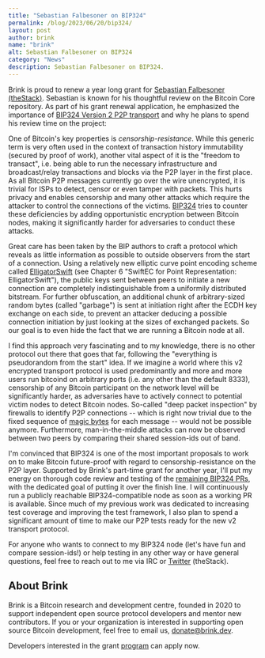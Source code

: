 ```yaml
---
title: "Sebastian Falbesoner on BIP324"
permalink: /blog/2023/06/20/bip324/
layout: post
author: brink
name: "brink"
alt: Sebastian Falbesoner on BIP324
category: "News"
description: Sebastian Falbesoner on BIP324.
---
```


Brink is proud to renew a year long grant for [Sebastian Falbesoner (theStack)][sebastian
github]. Sebastian is known for his thoughtful review on the Bitcoin Core
repository. As part of his grant renewal application, he emphasized the
importance of [BIP324 Version 2 P2P transport][optech bip324] and
why he plans to spend his review time on the project:

One of Bitcoin's key properties is _censorship-resistance_. While this generic
term is very often used in the context of transaction history immutability
(secured by proof of work), another vital aspect of it is the "freedom to transact", i.e.
being able to run the necessary infrastructure and broadcast/relay transactions
and blocks via the P2P layer in the first place. As all Bitcoin P2P messages currently go
over the wire unencrypted, it is trivial for ISPs to detect, censor or even
tamper with packets. This hurts privacy and enables censorship and many other
attacks which require the attacker to control the connections of the victims.
[BIP324][]
tries to counter these deficiencies by adding opportunistic encryption between
Bitcoin nodes,
making it significantly harder for adversaries to conduct these attacks.

Great care has been taken by the BIP authors to craft a protocol which reveals
as little information as possible to outside observers from the start of a
connection. Using a relatively new elliptic curve point encoding scheme called
[ElligatorSwift][] (see Chapter 6
"SwiftEC for Point Representation: ElligatorSwift"), the public keys sent
between peers to initiate a new connection are completely indistinguishable from
a uniformily distributed bitstream. For further obfuscation, an additional chunk
of arbitrary-sized random bytes (called "garbage") is sent at initiation right
after the ECDH key exchange on each side, to prevent an attacker deducing a
possible connection initiation by just looking at the sizes of exchanged
packets. So our goal is to even hide the fact that we are running a Bitcoin
node at all.

I find this approach very fascinating and to my knowledge, there is no other
protocol out there that goes that far, following the "everything is
pseudorandom from the start" idea. If we imagine a world where this v2 encrypted
transport
protocol is used predominantly and more and more users run bitcoind on arbitrary
ports (i.e. any other than the default 8333), censorship of any Bitcoin
participant on the network level will be significantly harder, as adversaries
have to actively connect to potential victim nodes to detect Bitcoin nodes.
So-called "deep packet inspection" by firewalls to identify P2P connections --
which is right now trivial due to the fixed sequence of [magic bytes][] for each
message -- would not be possible anymore. Furthermore, man-in-the-middle attacks can
now be observed between two peers by comparing their shared session-ids
out of band.

I'm convinced that BIP324 is one of the most important proposals to work on to
make Bitcoin future-proof with regard to censorship-resistance on the P2P layer.
Supported by Brink's part-time grant for another year, I'll put my energy on
thorough code review and testing of the [remaining BIP324 PRs][github bip324], with the
dedicated goal of putting it over the finish line. I will continuously run a publicly
reachable BIP324-compatible node as soon as a working PR is available. Since much of my previous work
was dedicated to increasing test coverage and improving the test framework, I also
plan to spend a significant amount of time to make our P2P tests ready for the new
v2 transport protocol.

For anyone who wants to connect to my BIP324 node (let's have fun and compare
session-ids!) or help testing in any other way or have general questions, feel
free to reach out to me via IRC or [Twitter][twitter theStack] (theStack).

## About Brink

Brink is a Bitcoin research and development centre, founded in 2020 to support
independent open source protocol developers and mentor new contributors. If you
or your organization is interested in supporting open source Bitcoin
development, feel free to email us, [donate@brink.dev][donate].

Developers interested in the grant [program][programs] can apply now.

[sebastian github]: https://github.com/theStack
[optech bip324]: https://bitcoinops.org/en/topics/v2-p2p-transport/
[BIP324]: https://github.com/bitcoin/bips/blob/master/bip-0324.mediawiki
[ElligatorSwift]: https://eprint.iacr.org/2022/759.pdf#page=25
[magic bytes]: https://developer.bitcoin.org/reference/p2p_networking.html#:~:text=char%5B4%5D-,Magic%20bytes,-indicating%20the%20originating
[github bip324]: https://github.com/orgs/bitcoin/projects/1?pane=issue&itemId=28055735
[twitter theStack]: https://twitter.com/theStack
[donate]: mailto:donate@brink.dev
[programs]: /programs
